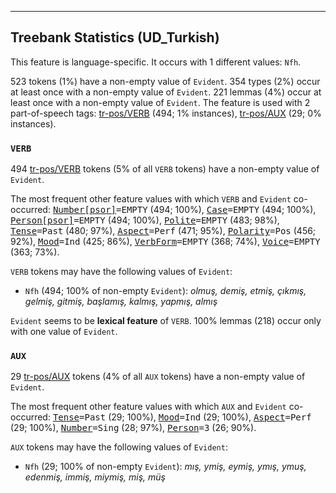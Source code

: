 

--------------------------------------------------------------------------------

## Treebank Statistics (UD_Turkish)

This feature is language-specific.
It occurs with 1 different values: `Nfh`.

523 tokens (1%) have a non-empty value of `Evident`.
354 types (2%) occur at least once with a non-empty value of `Evident`.
221 lemmas (4%) occur at least once with a non-empty value of `Evident`.
The feature is used with 2 part-of-speech tags: [tr-pos/VERB]() (494; 1% instances), [tr-pos/AUX]() (29; 0% instances).

### `VERB`

494 [tr-pos/VERB]() tokens (5% of all `VERB` tokens) have a non-empty value of `Evident`.

The most frequent other feature values with which `VERB` and `Evident` co-occurred: <tt><a href="Number[psor].html">Number[psor]</a>=EMPTY</tt> (494; 100%), <tt><a href="Case.html">Case</a>=EMPTY</tt> (494; 100%), <tt><a href="Person[psor].html">Person[psor]</a>=EMPTY</tt> (494; 100%), <tt><a href="Polite.html">Polite</a>=EMPTY</tt> (483; 98%), <tt><a href="Tense.html">Tense</a>=Past</tt> (480; 97%), <tt><a href="Aspect.html">Aspect</a>=Perf</tt> (471; 95%), <tt><a href="Polarity.html">Polarity</a>=Pos</tt> (456; 92%), <tt><a href="Mood.html">Mood</a>=Ind</tt> (425; 86%), <tt><a href="VerbForm.html">VerbForm</a>=EMPTY</tt> (368; 74%), <tt><a href="Voice.html">Voice</a>=EMPTY</tt> (363; 73%).

`VERB` tokens may have the following values of `Evident`:

* `Nfh` (494; 100% of non-empty `Evident`): <em>olmuş, demiş, etmiş, çıkmış, gelmiş, gitmiş, başlamış, kalmış, yapmış, almış</em>

`Evident` seems to be **lexical feature** of `VERB`. 100% lemmas (218) occur only with one value of `Evident`.

### `AUX`

29 [tr-pos/AUX]() tokens (4% of all `AUX` tokens) have a non-empty value of `Evident`.

The most frequent other feature values with which `AUX` and `Evident` co-occurred: <tt><a href="Tense.html">Tense</a>=Past</tt> (29; 100%), <tt><a href="Mood.html">Mood</a>=Ind</tt> (29; 100%), <tt><a href="Aspect.html">Aspect</a>=Perf</tt> (29; 100%), <tt><a href="Number.html">Number</a>=Sing</tt> (28; 97%), <tt><a href="Person.html">Person</a>=3</tt> (26; 90%).

`AUX` tokens may have the following values of `Evident`:

* `Nfh` (29; 100% of non-empty `Evident`): <em>mış, ymiş, eymiş, ymış, ymuş, edenmiş, immiş, miymiş, miş, müş</em>

